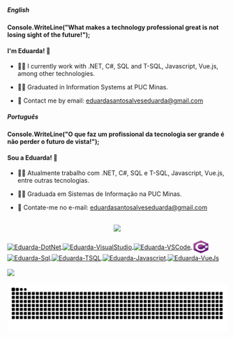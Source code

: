 <h5>English</h5> 
<h4>Console.WriteLine("What makes a technology professional great is not losing sight of the future!");</h4>      
<h4>I'm Eduarda! 👋</h4>         
          
- 👩‍💻 I currently work with .NET, C#, SQL and T-SQL, Javascript, Vue.js, among other technologies.      
     
- 👩‍🎓  Graduated in Information Systems at PUC Minas.   
 
- 📧 Contact me by email: eduardasantosalveseduarda@gmail.com 

<h5>Português</h5>
<h4>Console.WriteLine("O que faz um profissional da tecnologia ser grande é não perder o futuro de vista!");</h4>
<h4>Sou a Eduarda! 👋</h4> 

- 👩‍💻 Atualmente trabalho com .NET, C#, SQL e T-SQL, Javascript, Vue.js, entre outras tecnologias. 

- 👩‍🎓  Graduada em Sistemas de Informação na PUC Minas. 

- 📧 Contate-me no e-mail: eduardasantosalveseduarda@gmail.com
<br> 
<div align="center"> 
  <a href="https://github.com/eduardaalv">
  <img height="180em" src="https://github-readme-stats.vercel.app/api/top-langs/?username=eduardaalv&layout=compact&langs_count=7&theme=dracula"/>
</div> 
 
<div style="display: inline_block"><br>   
  <img align="center" alt="Eduarda-DotNet" height="30" width="40" src="https://cdn.jsdelivr.net/gh/devicons/devicon/icons/dotnetcore/dotnetcore-original.svg" />
  <img align="center" alt="Eduarda-VisualStudio" height="30" width="40" src="https://cdn.jsdelivr.net/gh/devicons/devicon/icons/visualstudio/visualstudio-plain.svg" />
  <img align="center" alt="Eduarda-VSCode" height="30" width="30" src="https://code.visualstudio.com/assets/images/code-stable.png" />
  <img align="center" alt="Eduarda-Csharp" height="30" width="40" src="https://raw.githubusercontent.com/devicons/devicon/master/icons/csharp/csharp-original.svg">
  <img align="center" alt="Eduarda-Sql" height="30" width="40" src="https://symbols.getvecta.com/stencil_28/61_sql-database-generic.90b41636a8.svg" />
  <img align="center" alt="Eduarda-TSQL" height="30" width="30" src="https://encrypted-tbn0.gstatic.com/images?q=tbn:ANd9GcTW5GNkQYXw2-n0lInUQMI7FUT6B9zWU6Hz9HcBBms6rvVV-RzOWB4IsSCw01dwbSt59C4&usqp=CAU" />
  <img align="center" alt="Eduarda-Javascript" height="30" width="40" src="https://cdn.jsdelivr.net/gh/devicons/devicon/icons/javascript/javascript-original.svg" />
  <img align="center" alt="Eduarda-VueJs" height="30" width="40" src="https://cdn.jsdelivr.net/gh/devicons/devicon/icons/vuejs/vuejs-original.svg" />
</div>
 
<div style="display: inline_block"><br>
  <a href="https://www.linkedin.com/in/eduarda-portes-alves/" target="_blank"><img src="https://img.shields.io/badge/-LinkedIn-%230077B5?style=for-the-badge&logo=linkedin&logoColor=white" target="_blank"></a>
</div>

 ![snake gif](https://github.com/EduardaAlv/eduardaalv/blob/output/github-contribution-grid-snake.svg)
